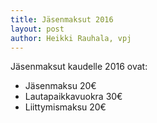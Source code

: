 ```yaml
---
title: Jäsenmaksut 2016
layout: post
author: Heikki Rauhala, vpj
---
```


Jäsenmaksut kaudelle 2016 ovat:

* Jäsenmaksu 20€
* Lautapaikkavuokra 30€
* Liittymismaksu 20€
